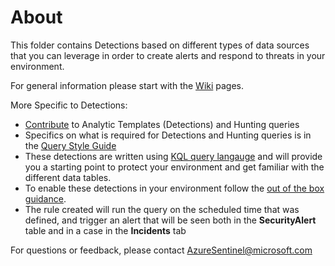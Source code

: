 # About

This folder contains Detections based on different types of data sources that you can leverage in order to create alerts and respond to threats in your environment.

For general information please start with the [Wiki](https://github.com/Azure/Azure-Sentinel/wiki) pages.

More Specific to Detections:
* [Contribute](https://github.com/Azure/Azure-Sentinel/wiki/Contribute-to-Sentinel-GitHub-Community-of-Queries) to Analytic Templates (Detections) and Hunting queries
* Specifics on what is required for Detections and Hunting queries is in the [Query Style Guide](https://github.com/Azure/Azure-Sentinel/wiki/Query-Style-Guide )
* These detections are written using [KQL query langauge](https://docs.microsoft.com/azure/kusto/query/index) and will provide you a starting point to protect your environment and get familiar with the different data tables.
* To enable these detections in your environment follow the [out of the box guidance](https://docs.microsoft.com/azure/sentinel/tutorial-detect-threats-built-in).
* The rule created will run the query on the scheduled time that was defined, and trigger an alert that will be seen both in the **SecurityAlert** table and in a case in the **Incidents** tab

For questions or feedback, please contact AzureSentinel@microsoft.com
